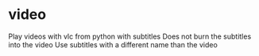 # video
Play videos with vlc from python with subtitles
Does not burn the subtitles into the video
Use subtitles with a different name than the video
